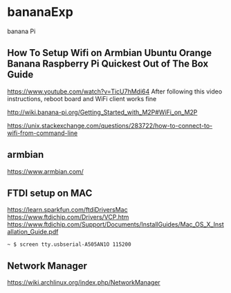 # bananaExp
banana Pi 

## How To Setup Wifi on Armbian Ubuntu Orange Banana Raspberry Pi Quickest Out of The Box Guide
https://www.youtube.com/watch?v=TicU7hMdi64
After following this video instructions, reboot board and WiFi client works fine

http://wiki.banana-pi.org/Getting_Started_with_M2P#WiFi_on_M2P

https://unix.stackexchange.com/questions/283722/how-to-connect-to-wifi-from-command-line

## armbian
https://www.armbian.com/

## FTDI setup on MAC
https://learn.sparkfun.com/ftdiDriversMac
https://www.ftdichip.com/Drivers/VCP.htm
https://www.ftdichip.com/Support/Documents/InstallGuides/Mac_OS_X_Installation_Guide.pdf
```
~ $ screen tty.usbserial-A505AN1O 115200
```
## Network Manager
https://wiki.archlinux.org/index.php/NetworkManager  
